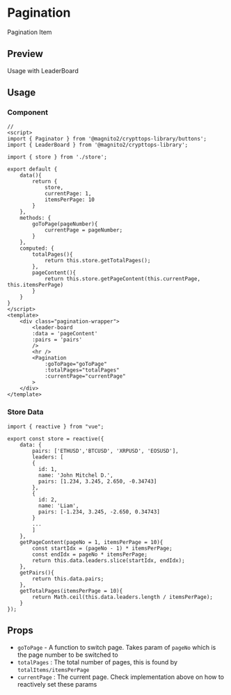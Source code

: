 # Pagination
Pagination Item

## Preview
Usage with LeaderBoard

<Demo componentName="examples-pagination-doc" />

## Usage

### Component
```js:no-v-pre
// 
<script>
import { Paginator } from '@magnito2/crypttops-library/buttons';
import { LeaderBoard } from '@magnito2/crypttops-library';

import { store } from './store';

export default {
    data(){
        return {
            store,
            currentPage: 1,
            itemsPerPage: 10
        }
    },
    methods: {
        goToPage(pageNumber){
            currentPage = pageNumber;
        }
    },
    computed: {
        totalPages(){
            return this.store.getTotalPages();
        },
        pageContent(){
            return this.store.getPageContent(this.currentPage, this.itemsPerPage)
        }
    }
}
</script>
<template>
    <div class="pagination-wrapper">
        <leader-board 
        :data = 'pageContent'
        :pairs = 'pairs'
        />
        <hr />
        <Pagination
            :goToPage="goToPage"
            :totalPages="totalPages"
            :currentPage="currentPage" 
        >
    </div>
</template>
```

### Store Data
```js:no-v-pre
import { reactive } from "vue";

export const store = reactive({
    data: {
        pairs: ['ETHUSD','BTCUSD', 'XRPUSD', 'EOSUSD'],
        leaders: [
        {
          id: 1,
          name: 'John Mitchel D.',
          pairs: [1.234, 3.245, 2.650, -0.34743]
        },
        {
          id: 2,
          name: 'Liam',
          pairs: [-1.234, 3.245, -2.650, 0.34743]
        } 
        ...
        ]
    },
    getPageContent(pageNo = 1, itemsPerPage = 10){
        const startIdx = (pageNo - 1) * itemsPerPage;
        const endIdx = pageNo * itemsPerPage;
        return this.data.leaders.slice(startIdx, endIdx);
    },
    getPairs(){
        return this.data.pairs;
    },
    getTotalPages(itemsPerPage = 10){
        return Math.ceil(this.data.leaders.length / itemsPerPage);
    }
});

```

## Props
- `goToPage` - A function to switch page. Takes param of `pageNo` which is the page number to be switched to
- `totalPages` : The total number of pages, this is found by `totalItems/itemsPerPage` 
- `currentPage` : The current page. Check implementation above on how to reactively set these params